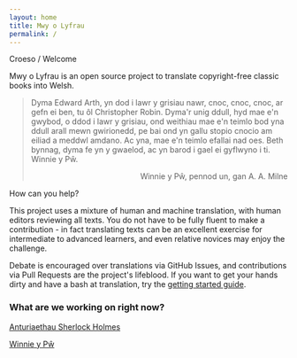 ```yaml
---
layout: home
title: Mwy o Lyfrau
permalink: /
---
```


Croeso / Welcome

Mwy o Lyfrau is an open source project to translate copyright-free classic books into Welsh.


> Dyma Edward Arth, yn dod i lawr y grisiau nawr, cnoc, cnoc, cnoc, ar gefn ei
> ben, tu ôl Christopher Robin. Dyma'r unig ddull, hyd mae e'n gwybod, o ddod i
> lawr y grisiau, ond weithiau mae e'n teimlo bod yna ddull arall mewn gwirionedd,
> pe bai ond yn gallu stopio cnocio am eiliad a meddwl amdano. Ac yna, mae e'n
> teimlo efallai nad oes. Beth bynnag, dyma fe yn y gwaelod, ac yn barod i gael ei
> gyflwyno i ti. Winnie y Pŵ.
>
> <div style="text-align: right">Winnie y Pŵ, pennod un, gan A. A. Milne</div>


How can you help?


This project uses a mixture of human and machine translation, with human editors reviewing all texts. You do not have to be fully fluent to make a contribution - in fact translating texts can be an excellent exercise for intermediate to advanced learners, and even relative novices may enjoy the challenge. 

Debate is encouraged over translations via GitHub Issues, and contributions via Pull Requests are the project's lifeblood. If you want to get your hands dirty and have a bash at translation, try the [getting started guide](/pages/getting_started/).

### What are we working on right now?

[Anturiaethau Sherlock Holmes](https://github.com/mwyolyfrau/AnturiaethauSherlockHolmes)

[Winnie y Pŵ](https://github.com/mwyolyfrau/WinnieYPw)